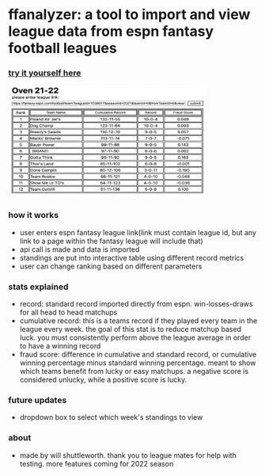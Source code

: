 # ffanalyzer: a tool to import and view league data from espn fantasy football leagues

### [try it yourself here](https://willshuttleworth.github.io/ffanalyzer/src/ffanalyzer.html)

<img src="img/sample.png" width="400" height="225"/>

### how it works

* user enters espn fantasy league link(link must contain league id, but any link to a page within the fantasy league will include that)
* api call is made and data is imported
* standings are put into interactive table using different record metrics
* user can change ranking based on different parameters

### stats explained

* record: standard record imported directly from espn. win-losses-draws for all head to head matchups   
* cumulative record: this is a teams record if they played every team in the league every week. the goal of this stat is to reduce matchup based luck. you must consistently perform above the league average in order to have a winning record
* fraud score: difference in cumulative and standard record, or cumulative winning percentage minus standard winning percentage. meant to show which teams benefit from lucky or easy matchups. a negative score is considered unlucky, while a positive score is lucky.

### future updates

* dropdown box to select which week's standings to view

### about

* made by will shuttleworth. thank you to league mates for help with testing. more features coming for 2022 season


